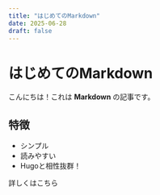 ```yaml
---
title: "はじめてのMarkdown"
date: 2025-06-28
draft: false
---
```


# はじめてのMarkdown

こんにちは！これは **Markdown** の記事です。

## 特徴

- シンプル
- 読みやすい
- Hugoと相性抜群！

詳しくはこちら
